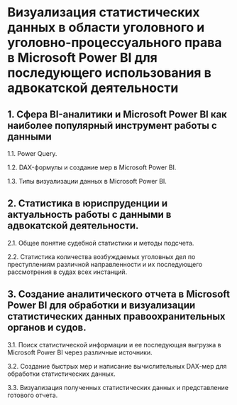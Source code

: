 # Визуализация статистических данных в области уголовного и уголовно-процессуального права в Microsoft Power BI для последующего использования в адвокатской деятельности

## 1. Сфера BI-аналитики и Microsoft Power BI как наиболее популярный инструмент работы с данными

1.1. Power Query.

1.2. DAX-формулы и создание мер в Microsoft Power BI.

1.3. Типы визуализации данных в Microsoft Power BI. 

## 2. Статистика в юриспруденции и актуальность работы с данными в адвокатской деятельности. 

2.1. Общее понятие судебной статистики и методы подсчета.

2.2. Статистика количества возбуждаемых уголовных дел по преступлениям различной направленности и их последующего рассмотрения в судах всех инстанций. 

## 3. Создание аналитического отчета в Microsoft Power BI для обработки и визуализации статистических данных правоохранительных органов и судов.

3.1. Поиск статистической информации и ее последующая выгрузка в Microsoft Power BI через различные источники.

3.2. Создание быстрых мер и написание вычислительных DAX-мер для обработки статистических данных. 

3.3. Визуализация полученных статистических данных и представление готового отчета. 